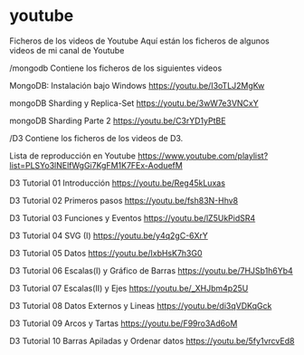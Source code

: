 # youtube
Ficheros de los videos de Youtube
Aquí están los ficheros de algunos videos de mi canal de Youtube

/mongodb Contiene los ficheros de los siguientes videos

MongoDB: Instalación bajo Windows
https://youtu.be/I3oTLJ2MgKw

mongoDB Sharding y Replica-Set
https://youtu.be/3wW7e3VNCxY

mongoDB Sharding Parte 2
https://youtu.be/C3rYD1yPtBE

/D3 Contiene los ficheros de los videos de D3.

Lista de reproducción en Youtube
https://www.youtube.com/playlist?list=PLSYo3lNElfWgGi7KgFM1K7FEx-AoduefM

D3 Tutorial 01 Introducción
https://youtu.be/Reg45kLuxas

D3 Tutorial 02 Primeros pasos
https://youtu.be/fsh83N-Hhv8

D3 Tutorial 03 Funciones y Eventos
https://youtu.be/lZ5UkPidSR4

D3 Tutorial 04 SVG (I)
https://youtu.be/y4q2gC-6XrY

D3 Tutorial 05 Datos
https://youtu.be/IxbHsK7h3G0

D3 Tutorial 06 Escalas(I) y Gráfico de Barras
https://youtu.be/7HJSb1h6Yb4

D3 Tutorial 07 Escalas(II) y Ejes
https://youtu.be/_XHJbm4p25U

D3 Tutorial 08 Datos Externos y Lineas
https://youtu.be/di3qVDKqGck

D3 Tutorial 09 Arcos y Tartas
https://youtu.be/F99ro3Ad6oM

D3 Tutorial 10 Barras Apiladas y Ordenar datos
https://youtu.be/5fy1vrcvEd8

